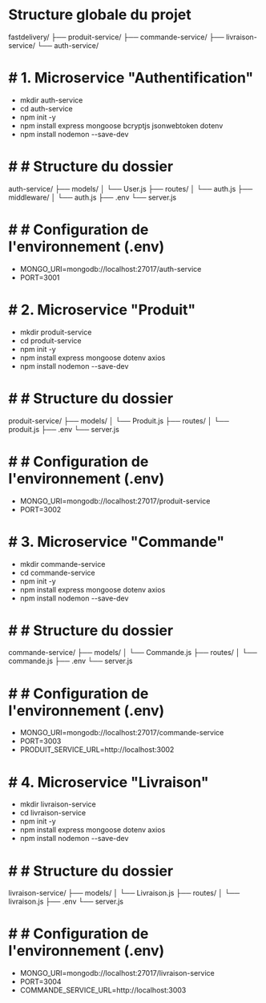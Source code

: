 # Structure globale du projet
fastdelivery/
├── produit-service/
├── commande-service/
├── livraison-service/
└── auth-service/
# # 1. Microservice "Authentification"
- mkdir auth-service
- cd auth-service
- npm init -y
- npm install express mongoose bcryptjs jsonwebtoken dotenv
- npm install nodemon --save-dev
# # # Structure du dossier
auth-service/
├── models/
│   └── User.js
├── routes/
│   └── auth.js
├── middleware/
│   └── auth.js
├── .env
└── server.js
 # # # Configuration de l'environnement (.env)
- MONGO_URI=mongodb://localhost:27017/auth-service
- PORT=3001
# # 2. Microservice "Produit"
 - mkdir produit-service
- cd produit-service
- npm init -y
- npm install express mongoose dotenv axios
- npm install nodemon --save-dev
 # # # Structure du dossier
produit-service/
├── models/
│   └── Produit.js
├── routes/
│   └── produit.js
├── .env
└── server.js
# # # Configuration de l'environnement (.env)
- MONGO_URI=mongodb://localhost:27017/produit-service
- PORT=3002
# # 3. Microservice "Commande"
-  mkdir commande-service
- cd commande-service
- npm init -y
- npm install express mongoose dotenv axios
- npm install nodemon --save-dev
# # # Structure du dossier
commande-service/
├── models/
│   └── Commande.js
├── routes/
│   └── commande.js
├── .env
└── server.js
# # # Configuration de l'environnement (.env)
- MONGO_URI=mongodb://localhost:27017/commande-service
- PORT=3003
- PRODUIT_SERVICE_URL=http://localhost:3002
# # 4. Microservice "Livraison"
- mkdir livraison-service
- cd livraison-service
- npm init -y
- npm install express mongoose dotenv axios
- npm install nodemon --save-dev
# # # Structure du dossier
livraison-service/
├── models/
│   └── Livraison.js
├── routes/
│   └── livraison.js
├── .env
└── server.js
# # # Configuration de l'environnement (.env)
- MONGO_URI=mongodb://localhost:27017/livraison-service
- PORT=3004
- COMMANDE_SERVICE_URL=http://localhost:3003
